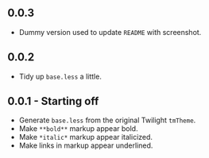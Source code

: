 ## 0.0.3
- Dummy version used to update `README` with screenshot.

## 0.0.2
- Tidy up `base.less` a little.

## 0.0.1 - Starting off
- Generate `base.less` from the original Twilight `tmTheme`.
- Make `**bold**` markup appear bold.
- Make `*italic*` markup appear italicized.
- Make links in markup appear underlined.
